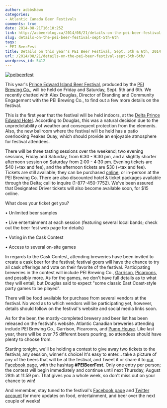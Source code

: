 ```yaml
---
author: acbbshawn
categories:
- Atlantic Canada Beer Festivals
comments: true
date: 2014-08-21T16:10:25Z
link: http://acbeerblog.ca/2014/08/21/details-on-the-pei-beer-festival-sept-5th-6th/
slug: details-on-the-pei-beer-festival-sept-5th-6th
tags:
- PEI BeerFest
title: Details on this year's PEI Beer Festival, Sept. 5th & 6th, 2014
url: /2014/08/21/details-on-the-pei-beer-festival-sept-5th-6th/
wordpress_id: 5412
---
```


[![peibeerfest](http://acbeerblog.ca/wp-content/uploads/2014/08/peibeerfest.jpg?w=194)](http://acbeerblog.ca/wp-content/uploads/2014/08/peibeerfest.jpg)


This year's [Prince Edward Island Beer Festival](http://peibeerfest2014.com/), produced by the [PEI Brewing Co.](http://peibrewingcompany.com/), will be held on Friday and Saturday, Sept. 5th and 6th. We recently chatted with Alex Douglas, Director of Branding and Community Engagement with the PEI Brewing Co., to find out a few more details on the festival.

This is the first year that the festival will be held indoors, at the [Delta Prince Edward Hotel](https://www.deltahotels.com/Hotels/Delta-Prince-Edward). According to Douglas, this was a natural decision due to the unpredictability of weather and consequent protection from the elements. Also, the new ballroom where the festival will be held has a patio overlooking Peakes Quay, which should provide an enjoyable atmosphere for festival attendees.

There will be three tasting sessions over the weekend; two evening sessions, Friday and Saturday, from 6:30 - 9:30 pm, and a slightly shorter afternoon session on Saturday from 2:00 - 4:30 pm. Evening tickets are $40 (+tax and fee), and the afternoon tickets are $30 (+tax and fee). Tickets are still available; they can be purchased [online](https://www.festivalticketing.com/boxoffice/?cref=4a006000-5f21-4441-88ac-44b2d1208ae8), or in-person at the PEI Brewing Co. There are also discounted hotel & ticket packages available through the Delta; call to inquire (1-877-450-7752). We've been assured that Designated Driver tickets will also become available soon, for $15 online.

What does your ticket get you?

• Unlimited beer samples

• Live entertainment at each session (featuring several local bands; check out the beer fest web page for details)

• Voting in the Cask Contest

• Access to several on-site games

In regards to the Cask Contest, attending breweries have been invited to create a cask beer for the festival; festival goers will have the chance to try all cask offerings and vote on their favorite of the festival. Participating breweries in the contest will include PEI Brewing Co., [Garrison](http://www.garrisonbrewing.com/), [Picaroons](https://www.facebook.com/picaroons), and possibly more. As for the games, we don't have full details as to what they will entail, but Douglas said to expect "some classic East Coast-style party games to be played".

There will be food available for purchase from several vendors at the festival. No word as to which vendors will be participating yet, however, details should follow on the festival's website and social media links soon.

As for the beer, the mostly-completed brewery and beer list has been released on the festival's website. Atlantic Canadian breweries attending include PEI Brewing Co., Garrison, Picaroons, and [Pump House](http://beer.pumphousebrewery.ca/). Like last year, there will be over 75 different beers pouring, so attendees should have plenty to choose from.

Starting tonight, we'll be holding a contest to give away two tickets to the festival; any session, winner's choice! It's easy to enter... take a picture of any of the beers that will be at the festival, and Tweet it or share it to [our Facebook page](https://www.facebook.com/ACBeerBlog), with the hashtag **#PEIBeerFest**. Only one entry per person; the contest will begin immediately and continue until next Thursday, August 28th at 11:59 pm. That gives you a whole week, so don't miss out on your chance to win!

And remember, stay tuned to the festival's [Facebook page](https://www.facebook.com/events/773336056065928/) and [Twitter account](https://twitter.com/peibeerfest) for more updates on food, entertainment, and beer over the next couple of weeks!
